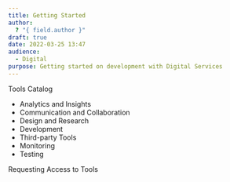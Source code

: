 ```yaml
---
title: Getting Started
author:
  ? "{ field.author }"
draft: true
date: 2022-03-25 13:47
audience:
  - Digital
purpose: Getting started on development with Digital Services
---
```

Tools Catalog
- Analytics and Insights
- Communication and Collaboration
- Design and Research
- Development
- Third-party Tools
- Monitoring
- Testing

Requesting Access to Tools